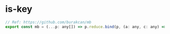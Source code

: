 # is-key


```javascript
// Ref: https://github.com/burakcan/mb
export const mb = (...p: any[]) => p.reduce.bind(p, (a: any, c: any) => Object(a)[c]);
```

